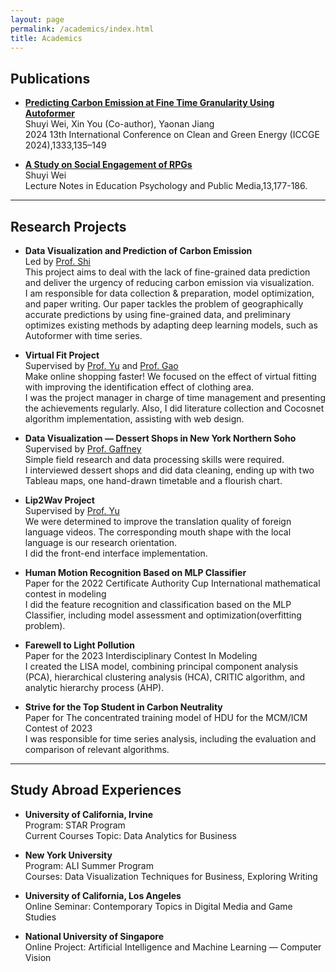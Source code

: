 ```yaml
---
layout: page
permalink: /academics/index.html
title: Academics
---
```



## Publications

- [**Predicting Carbon Emission at Fine Time Granularity Using Autoformer**](https://link.springer.com/chapter/10.1007/978-981-96-1812-5_13)<br>Shuyi Wei, Xin You (Co-author), Yaonan Jiang<br>2024 13th International Conference on Clean and Green Energy (ICCGE 2024),1333,135–149<br>

- [**A Study on Social Engagement of RPGs**](https://doi.org/10.54254/2753-7048/13/20230879)<br>Shuyi Wei<br>Lecture Notes in Education Psychology and Public 
Media,13,177-186. <br>


---

## Research Projects

- **Data Visualization and Prediction of Carbon Emission**<br>Led by [Prof. Shi](https://faculty.hdu.edu.cn/jsjxy/sxy2/main.htm)<br>This project aims to deal with the lack of fine-grained data prediction and deliver the urgency of reducing carbon emission via visualization.<br>I am responsible for data collection & preparation, model optimization, and paper writing. Our paper tackles the problem of geographically accurate predictions by using fine-grained data, and preliminary optimizes existing methods by adapting deep learning models, such as Autoformer with time series.<br>

- **Virtual Fit Project**<br>Supervised by [Prof. Yu](https://computer.hdu.edu.cn/2021/1217/c6770a140242/page.htm) and [Prof. Gao](https://hz.xidian.edu.cn/info/1286/5200.htm)<br>Make online shopping faster! We focused on the effect of virtual fitting with improving the identification effect of clothing area.<br>I was the project manager in charge of time management and presenting the achievements regularly. Also, I did literature collection and Cocosnet algorithm implementation, assisting with web design.<br>

- **Data Visualization — Dessert Shops in New York Northern Soho**<br>Supervised by [Prof. Gaffney](https://www.sps.nyu.edu/homepage/academics/faculty-directory/20072-christopher-t-gaffney.html#about20072)<br>Simple field research and data processing skills were required.<br>I interviewed dessert shops and did data cleaning, ending up with two Tableau maps, one hand-drawn timetable and a flourish chart.<br>

- **Lip2Wav Project**<br>Supervised by [Prof. Yu](https://computer.hdu.edu.cn/2021/1217/c6770a140242/page.htm)<br>We were determined to improve the translation quality of foreign language videos. The corresponding mouth shape with the local language is our research orientation.<br>I did the front-end interface implementation.<br>

- **Human Motion Recognition Based on MLP Classifier**<br>Paper for the 2022 Certificate Authority Cup International mathematical contest in modeling<br>I did the feature recognition and classification based on the MLP Classifier, including model assessment and optimization(overfitting problem).<br>

- **Farewell to Light Pollution**<br>Paper for the 2023 Interdisciplinary Contest In Modeling<br>I created the LISA model, combining principal component analysis (PCA), hierarchical clustering analysis (HCA), CRITIC algorithm, and analytic hierarchy process (AHP).<br>

- **Strive for the Top Student in Carbon Neutrality**<br>Paper for The concentrated training model of HDU for the MCM/ICM Contest of 2023<br>I was responsible for time series analysis, including the evaluation and comparison of relevant algorithms.<br>


---

## Study Abroad Experiences

- **University of California, Irvine**<br>Program: STAR Program<br>Current Courses Topic: Data Analytics for Business<br>

- **New York University**<br>Program: ALI Summer Program<br>Courses: Data Visualization Techniques for Business, Exploring Writing<br>

- **University of California, Los Angeles**<br>Online Seminar: Contemporary Topics in Digital Media and Game Studies<br>

- **National University of Singapore**<br>Online Project: Artificial Intelligence and Machine Learning — Computer Vision<br>

